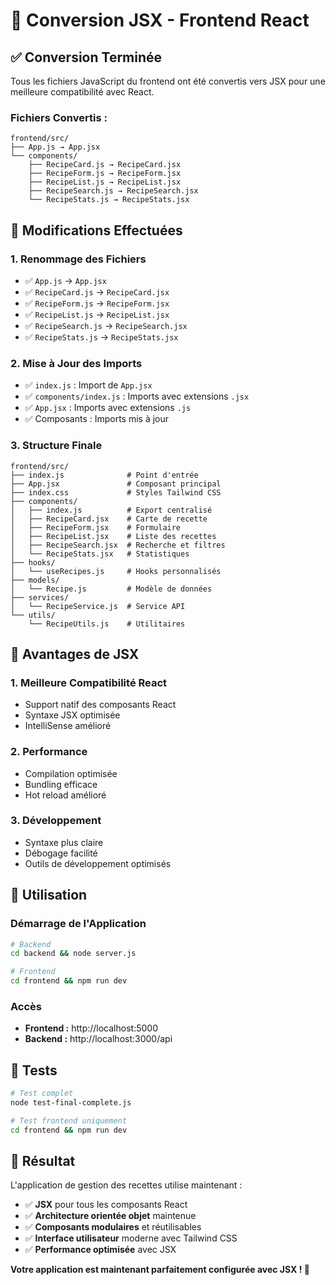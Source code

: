 # 🎯 Conversion JSX - Frontend React

## ✅ Conversion Terminée

Tous les fichiers JavaScript du frontend ont été convertis vers JSX pour une meilleure compatibilité avec React.

### **Fichiers Convertis :**

```
frontend/src/
├── App.js → App.jsx
└── components/
    ├── RecipeCard.js → RecipeCard.jsx
    ├── RecipeForm.js → RecipeForm.jsx
    ├── RecipeList.js → RecipeList.jsx
    ├── RecipeSearch.js → RecipeSearch.jsx
    └── RecipeStats.js → RecipeStats.jsx
```

## 🔧 Modifications Effectuées

### **1. Renommage des Fichiers**

- ✅ `App.js` → `App.jsx`
- ✅ `RecipeCard.js` → `RecipeCard.jsx`
- ✅ `RecipeForm.js` → `RecipeForm.jsx`
- ✅ `RecipeList.js` → `RecipeList.jsx`
- ✅ `RecipeSearch.js` → `RecipeSearch.jsx`
- ✅ `RecipeStats.js` → `RecipeStats.jsx`

### **2. Mise à Jour des Imports**

- ✅ `index.js` : Import de `App.jsx`
- ✅ `components/index.js` : Imports avec extensions `.jsx`
- ✅ `App.jsx` : Imports avec extensions `.js`
- ✅ Composants : Imports mis à jour

### **3. Structure Finale**

```
frontend/src/
├── index.js              # Point d'entrée
├── App.jsx               # Composant principal
├── index.css             # Styles Tailwind CSS
├── components/
│   ├── index.js          # Export centralisé
│   ├── RecipeCard.jsx    # Carte de recette
│   ├── RecipeForm.jsx    # Formulaire
│   ├── RecipeList.jsx    # Liste des recettes
│   ├── RecipeSearch.jsx  # Recherche et filtres
│   └── RecipeStats.jsx   # Statistiques
├── hooks/
│   └── useRecipes.js     # Hooks personnalisés
├── models/
│   └── Recipe.js         # Modèle de données
├── services/
│   └── RecipeService.js  # Service API
└── utils/
    └── RecipeUtils.js    # Utilitaires
```

## 🎯 Avantages de JSX

### **1. Meilleure Compatibilité React**

- Support natif des composants React
- Syntaxe JSX optimisée
- IntelliSense amélioré

### **2. Performance**

- Compilation optimisée
- Bundling efficace
- Hot reload amélioré

### **3. Développement**

- Syntaxe plus claire
- Débogage facilité
- Outils de développement optimisés

## 🚀 Utilisation

### **Démarrage de l'Application**

```bash
# Backend
cd backend && node server.js

# Frontend
cd frontend && npm run dev
```

### **Accès**

- **Frontend :** http://localhost:5000
- **Backend :** http://localhost:3000/api

## 🧪 Tests

```bash
# Test complet
node test-final-complete.js

# Test frontend uniquement
cd frontend && npm run dev
```

## 🎉 Résultat

L'application de gestion des recettes utilise maintenant :

- ✅ **JSX** pour tous les composants React
- ✅ **Architecture orientée objet** maintenue
- ✅ **Composants modulaires** et réutilisables
- ✅ **Interface utilisateur** moderne avec Tailwind CSS
- ✅ **Performance optimisée** avec JSX

**Votre application est maintenant parfaitement configurée avec JSX ! 🚀**
